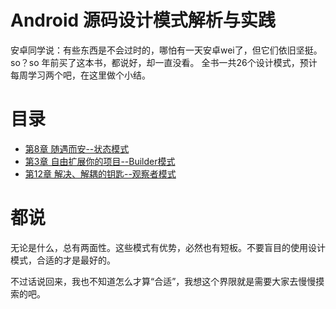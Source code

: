 # Android 源码设计模式解析与实践

安卓同学说：有些东西是不会过时的，哪怕有一天安卓wei了，但它们依旧坚挺。
so？so 年前买了这本书，都说好，却一直没看。
全书一共26个设计模式，预计每周学习两个吧，在这里做个小结。

# 目录

- [第8章 随遇而安--状态模式](https://github.com/mBigFlower/InitApp/tree/master/blog/design_patterns/8_state)
- [第3章 自由扩展你的项目--Builder模式](https://github.com/mBigFlower/InitApp/tree/master/blog/design_patterns/3_builder)
- [第12章 解决、解耦的钥匙--观察者模式](https://github.com/mBigFlower/InitApp/tree/master/blog/design_patterns/12_observer)

# 都说
 
无论是什么，总有两面性。这些模式有优势，必然也有短板。不要盲目的使用设计模式，合适的才是最好的。

不过话说回来，我也不知道怎么才算“合适”，我想这个界限就是需要大家去慢慢摸索的吧。